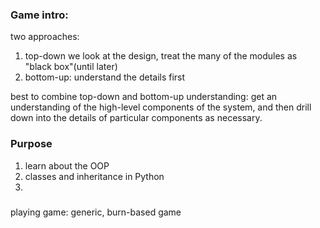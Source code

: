 ### Game intro:
two approaches:
1. top-down
    we look at the design, treat the many of the modules as "black box"(until later)
2. bottom-up:
    understand the details first
    
    
best to combine top-down and bottom-up understanding: get an understanding of the high-level components of the system, and then drill down into the details of particular components as necessary.

### Purpose 
1. learn about the OOP
2. classes and inheritance in Python
3. 

### 
playing game:
    generic, burn-based game
    

